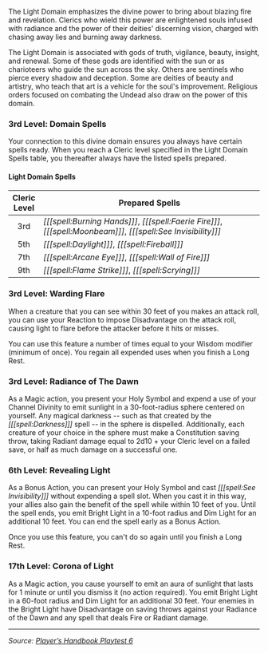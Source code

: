 The Light Domain emphasizes the divine power to bring about blazing fire and revelation. Clerics who wield this power are enlightened souls infused with radiance and the power of their deities' discerning vision, charged with chasing away lies and burning away darkness.

The Light Domain is associated with gods of truth, vigilance, beauty, insight, and renewal. Some of these gods are identified with the sun or as charioteers who guide the sun across the sky. Others are sentinels who pierce every shadow and deception. Some are deities of beauty and artistry, who teach that art is a vehicle for the soul's improvement. Religious orders focused on combating the Undead also draw on the power of this domain.

### 3rd Level: Domain Spells

Your connection to this divine domain ensures you always have certain spells ready. When you reach a Cleric level specified in the Light Domain Spells table, you thereafter always have the listed spells prepared.

#### Light Domain Spells

| Cleric<br>Level | Prepared Spells                                                                                                |
|:---------------:|----------------------------------------------------------------------------------------------------------------|
|       3rd       | _[[[spell:Burning Hands]]]_, _[[[spell:Faerie Fire]]]_, _[[[spell:Moonbeam]]]_, _[[[spell:See Invisibility]]]_ |
|       5th       | _[[[spell:Daylight]]]_, _[[[spell:Fireball]]]_                                                                 |
|       7th       | _[[[spell:Arcane Eye]]]_, _[[[spell:Wall of Fire]]]_                                                           |
|       9th       | _[[[spell:Flame Strike]]]_, _[[[spell:Scrying]]]_                                                              | 

### 3rd Level: Warding Flare

When a creature that you can see within 30 feet of you makes an attack roll, you can use your Reaction to impose Disadvantage on the attack roll, causing light to flare before the attacker before it hits or misses.

You can use this feature a number of times equal to your Wisdom modifier (minimum of once). You regain all expended uses when you finish a Long Rest.

### 3rd Level: Radiance of The Dawn

As a Magic action, you present your Holy Symbol and expend a use of your Channel Divinity to emit sunlight in a 30-foot-radius sphere centered on yourself. Any magical darkness -- such as that created by the _[[[spell:Darkness]]]_ spell -- in the sphere is dispelled. Additionally, each creature of your choice in the sphere must make a Constitution saving throw, taking Radiant damage equal to 2d10 + your Cleric level on a failed save, or half as much damage on a successful one.

### 6th Level: Revealing Light

As a Bonus Action, you can present your Holy Symbol and cast _[[[spell:See Invisibility]]]_ without expending a spell slot. When you cast it in this way, your allies also gain the benefit of the spell while within 10 feet of you. Until the spell ends, you emit Bright Light in a 10-foot radius and Dim Light for an additional 10 feet. You can end the spell early as a Bonus Action.

Once you use this feature, you can't do so again until you finish a Long Rest.

### 17th Level: Corona of Light

As a Magic action, you cause yourself to emit an aura of sunlight that lasts for 1 minute or until you dismiss it (no action required). You emit Bright Light in a 60-foot radius and Dim Light for an additional 30 feet. Your enemies in the Bright Light have Disadvantage on saving throws against your Radiance of the Dawn and any spell that deals Fire or Radiant damage.

----

_Source: [Player’s Handbook Playtest 6](https://www.dndbeyond.com/sources/ua/ph-playtest-6)_